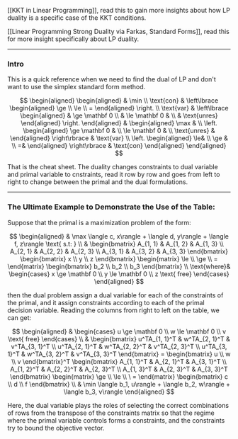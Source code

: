 [[KKT in Linear Programming]], read this to gain more insights about how LP duality is a specific case of the KKT conditions. 

[[Linear Programming Strong Duality via Farkas, Standard Forms]], read this for more insight specifically about LP duality. 

---
### **Intro**

This is a quick reference when we need to find the dual of LP and don't want to use the simplex standard form method. 


$$
\begin{aligned}
    \begin{aligned}
        & \min 
        \\
        \text{con} & \left\lbrace
            \begin{aligned}
                \ge 
                \\
                \le
                \\
                =
            \end{aligned}
        \right.
        \\
        \text{var} & \left\lbrace
            \begin{aligned}
                & \ge \mathbf 0 
                \\
                & \le \mathbf 0 &
                \\
                & \text{unres} 
            \end{aligned}
        \right.
    \end{aligned}
    & 
    \begin{aligned}
        \max &
        \\
        \left.
            \begin{aligned}
                \ge \mathbf 0 & 
                \\
                \le \mathbf 0 & 
                \\
                \text{unres} & 
            \end{aligned}
        \right\rbrace
        &
        \text{var}
        \\
        \left.
            \begin{aligned}
                \le& 
                \\ 
                \ge &
                \\ 
                =& 
            \end{aligned}
        \right\rbrace
        &
        \text{con}
    \end{aligned}
\end{aligned}
$$

That is the cheat sheet. The duality changes constraints to dual variable and primal variable to cnstraints, read it row by row and goes from left to right to change between the primal and the dual formulations. 

---
### **The Ultimate Example to Demonstrate the Use of the Table:** 

Suppose that the primal is a maximization problem of the form: 

$$
\begin{aligned}
    & \max \langle c, x\rangle + \langle d, y\rangle + \langle f, z\rangle \text{ s.t: }
    \\
    & 
    \begin{bmatrix}
        A_{1, 1} & A_{1, 2} & A_{1, 3}
        \\
        A_{2, 1} & A_{2, 2} & A_{2, 3}
        \\
        A_{3, 1} & A_{3, 2} & A_{3, 3}
    \end{bmatrix}
    \begin{bmatrix}
        x \\ y \\ z
    \end{bmatrix}
    \begin{matrix}
        \le \\ \ge \\ =
    \end{matrix}
    \begin{bmatrix}
        b_2 \\ b_2 \\ b_3
    \end{bmatrix}
    \\
    \text{where}& \begin{cases}
        x \ge \mathbf 0 \\ y \le \mathbf 0 \\ z \text{ free}
    \end{cases}
\end{aligned}
$$

then the dual problem assign a dual variable for each of the constraints of the primal, and it assign constraints according to each of the primal decision variable. Reading the columns from right to left on the table, we can get: 

$$
\begin{aligned}
    & \begin{cases}
        u \ge \mathbf 0 
        \\
        w \le \mathbf 0
        \\
        v  \text{ free}
    \end{cases}
    \\
    &
    \begin{bmatrix}
        u^TA_{1, 1}^T & w^TA_{2, 1}^T & v^TA_{3, 1}^T
        \\
        u^TA_{2, 1}^T & w^TA_{2, 2}^T & v^TA_{2, 3}^T
        \\
        u^TA_{3, 1}^T & w^TA_{3, 2}^T & v^TA_{3, 3}^T
    \end{bmatrix}
    =
    \begin{bmatrix}
        u \\ w \\ v
    \end{bmatrix}^T
    \begin{bmatrix}
        A_{1, 1}^T & A_{2, 1}^T & A_{3, 1}^T
        \\
        A_{1, 2}^T & A_{2, 2}^T & A_{2, 3}^T
        \\
        A_{1, 3}^T & A_{2, 3}^T & A_{3, 3}^T
    \end{bmatrix}
    \begin{matrix}
        \ge \\ \le  \\  \ = 
    \end{matrix}
    \begin{bmatrix}
        c \\ d \\ f
    \end{bmatrix}
    \\
    &
    \min
    \langle b_1, u\rangle + \langle b_2, w\rangle + \langle b_3, v\rangle
\end{aligned}
$$

Here, the dual variable plays the roles of selecting the correct combinations of rows from the transpose of the constraints matrix so that the regime where the primal variable controls forms a constraints, and the constraints try to bound the objective vector. 


